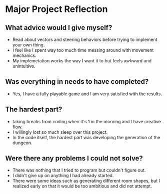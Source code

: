 # Major Project Reflection

## What advice would I give myself?
- Read about vectors and steering behaviors before trying to implement your own thing.
- I feel like I spent way too much time messing around with movement mechanics.
- My implemetation works the way I want it to but feels awkward and unintuitive.

## Was everything in needs to have completed?
- Yes, I have a fully playable game and I am very satisfied with the results.

## The hardest part?
- taking breaks from coding when it's 1 in the morning and I have creative flow.
- I willingly lost so much sleep over this project.
- In the code itself, the hardest part was developing the generation of the dungeon.

## Were there any problems I could not solve?
- There was nothing that I tried to program but couldn't figure out.
- I didn't give up on anything I had already started.
- There were some ideas such as generating different room shapes, but I realized early on that it would be too ambitious and did not attempt.
